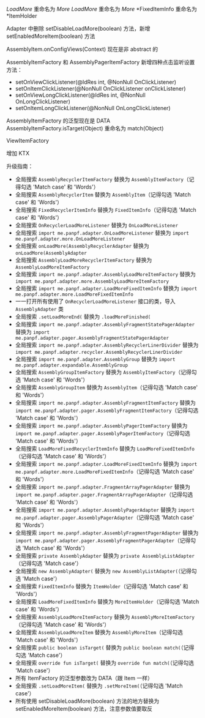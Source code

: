 *LoadMore* 重命名为 *More*
*LoadMore* 重命名为 *More*
*FixedItemInfo 重命名为 *ItemHolder

Adapter 中删除 setDisableLoadMore(boolean) 方法，新增 setEnabledMoreItem(boolean) 方法

AssemblyItem.onConfigViews(Context) 现在是非 abstract 的

AssemblyItemFactory 和 AssemblyPagerItemFactory 新增四种点击监听设置方法：
* setOnViewClickListener(@IdRes int, @NonNull OnClickListener)
* setOnItemClickListener(@NonNull OnClickListener onClickListener)
* setOnViewLongClickListener(@IdRes int, @NonNull OnLongClickListener)
* setOnItemLongClickListener(@NonNull OnLongClickListener)

AssemblyItemFactory 的泛型现在是 DATA
AssemblyItemFactory.isTarget(Object) 重命名为 match(Object)

ViewItemFactory

增加 KTX

升级指南：
* 全局搜索 `AssemblyRecyclerItemFactory` 替换为 `AssemblyItemFactory`（记得勾选 'Match case' 和 'Words'）
* 全局搜索 `AssemblyRecyclerItem` 替换为 `AssemblyItem`（记得勾选 'Match case' 和 'Words'）
* 全局搜索 `FixedRecyclerItemInfo` 替换为 `FixedItemInfo`（记得勾选 'Match case' 和 'Words'）
* 全局搜索 `OnRecyclerLoadMoreListener` 替换为 `OnLoadMoreListener`
* 全局搜索 `import me.panpf.adapter.OnLoadMoreListener` 替换为 `import me.panpf.adapter.more.OnLoadMoreListener`
* 全局搜索 `onLoadMore(AssemblyRecyclerAdapter` 替换为 `onLoadMore(AssemblyAdapter`
* 全局搜索 `AssemblyLoadMoreRecyclerItemFactory` 替换为 `AssemblyLoadMoreItemFactory`
* 全局搜索 `import me.panpf.adapter.AssemblyLoadMoreItemFactory` 替换为 `import me.panpf.adapter.more.AssemblyLoadMoreItemFactory`
* 全局搜索 `import me.panpf.adapter.LoadMoreFixedItemInfo` 替换为 `import me.panpf.adapter.more.LoadMoreFixedItemInfo`
* 一一打开所有使用了 `OnRecyclerLoadMoreListener` 接口的类，导入 `AssemblyAdapter` 类
* 全局搜索 `.setLoadMoreEnd(` 替换为 `.loadMoreFinished(`
* 全局搜索 `import me.panpf.adapter.AssemblyFragmentStatePagerAdapter` 替换为 `import me.panpf.adapter.pager.AssemblyFragmentStatePagerAdapter`
* 全局搜索 `import me.panpf.adapter.AssemblyRecyclerLinerDivider` 替换为 `import me.panpf.adapter.recycler.AssemblyRecyclerLinerDivider`
* 全局搜索 `import me.panpf.adapter.AssemblyGroup` 替换为 `import me.panpf.adapter.expandable.AssemblyGroup`
* 全局搜索 `AssemblyGroupItemFactory` 替换为 `AssemblyItemFactory`（记得勾选 'Match case' 和 'Words'）
* 全局搜索 `AssemblyGroupItem` 替换为 `AssemblyItem`（记得勾选 'Match case' 和 'Words'）
* 全局搜索 `import me.panpf.adapter.AssemblyFragmentItemFactory` 替换为 `import me.panpf.adapter.pager.AssemblyFragmentItemFactory`（记得勾选 'Match case' 和 'Words'）
* 全局搜索 `import me.panpf.adapter.AssemblyPagerItemFactory` 替换为 `import me.panpf.adapter.pager.AssemblyPagerItemFactory`（记得勾选 'Match case' 和 'Words'）
* 全局搜索 `LoadMoreFixedRecyclerItemInfo` 替换为 `LoadMoreFixedItemInfo`（记得勾选 'Match case' 和 'Words'）
* 全局搜索 `import me.panpf.adapter.LoadMoreFixedItemInfo` 替换为 `import me.panpf.adapter.more.LoadMoreFixedItemInfo`（记得勾选 'Match case' 和 'Words'）
* 全局搜索 `import me.panpf.adapter.FragmentArrayPagerAdapter` 替换为 `import me.panpf.adapter.pager.FragmentArrayPagerAdapter`（记得勾选 'Match case' 和 'Words'）
* 全局搜索 `import me.panpf.adapter.AssemblyPagerAdapter` 替换为 `import me.panpf.adapter.pager.AssemblyPagerAdapter`（记得勾选 'Match case' 和 'Words'）
* 全局搜索 `import me.panpf.adapter.AssemblyFragmentPagerAdapter` 替换为 `import me.panpf.adapter.pager.AssemblyFragmentPagerAdapter`（记得勾选 'Match case' 和 'Words'）
* 全局搜索 `private AssemblyAdapter` 替换为 `private AssemblyListAdapter`（记得勾选 'Match case'）
* 全局搜索 `new AssemblyAdapter(` 替换为 `new AssemblyListAdapter(`（记得勾选 'Match case'）
* 全局搜索 `FixedItemInfo` 替换为 `ItemHolder`（记得勾选 'Match case' 和 'Words'）
* 全局搜索 `LoadMoreFixedItemInfo` 替换为 `MoreItemHolder`（记得勾选 'Match case' 和 'Words'）
* 全局搜索 `AssemblyLoadMoreItemFactory` 替换为 `AssemblyMoreItemFactory`（记得勾选 'Match case' 和 'Words'）
* 全局搜索 `AssemblyLoadMoreItem` 替换为 `AssemblyMoreItem`（记得勾选 'Match case' 和 'Words'）
* 全局搜索 `public boolean isTarget(` 替换为 `public boolean match(`（记得勾选 'Match case'）
* 全局搜索 `override fun isTarget(` 替换为 `override fun match(`（记得勾选 'Match case'）
* 所有 ItemFactory 的泛型参数改为 DATA（跟 Item 一样）
* 全局搜索 `.setLoadMoreItem(` 替换为 `.setMoreItem(`（记得勾选 'Match case'）
* 所有使用 setDisableLoadMore(boolean) 方法的地方替换为 setEnabledMoreItem(boolean) 方法，注意参数值要取反
